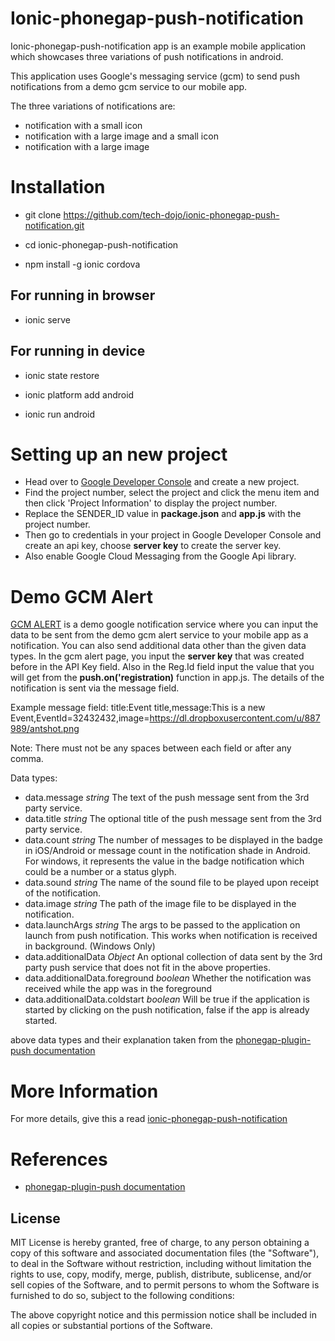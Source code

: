 # Ionic-phonegap-push-notification

Ionic-phonegap-push-notification app is an example mobile application which showcases three variations of push notifications in android.

This application uses Google's messaging service (gcm) to send push notifications from a demo gcm service to our mobile app.

The three variations of notifications are:

 * notification with a small icon
 * notification with a large image and a small icon
 * notification with a large image

# Installation

 * git clone https://github.com/tech-dojo/ionic-phonegap-push-notification.git

 * cd ionic-phonegap-push-notification

 * npm install -g ionic cordova
 
## For running in browser
 
 * ionic serve
 
## For running in device
 
 * ionic state restore

 * ionic platform add android

 * ionic run android
 
# Setting up an new project

 * Head over to [Google Developer Console](https://console.developers.google.com) and create a new project.
 * Find the project number, select the project and click the menu item and then click 'Project Information' to display the   project number.
 * Replace the SENDER_ID value in **package.json** and **app.js** with the project number.
 * Then go to credentials in your project in Google Developer Console and create an api key, choose **server key** to create   the server key.
 * Also enable Google Cloud Messaging from the Google Api library.
 
# Demo GCM Alert

[GCM ALERT](http://gcm-alert.appspot.com/) is a demo google notification service where you can input the data to be sent from the demo gcm alert service to your mobile app as a notification. You can also send additional data other than the given data types. In the gcm alert page, you input the **server key** that was created before in the API Key field. Also in the Reg.Id  field input the value that you will get from the **push.on('registration)** function in app.js. The details of the notification is sent via the message field.

Example message field: title:Event title,message:This is a new Event,EventId=32432432,image=https://dl.dropboxusercontent.com/u/887989/antshot.png

Note: There must not be any spaces between each field or after any comma.

Data types:

 * data.message	*string*	The text of the push message sent from the 3rd party service.
 * data.title	*string*	The optional title of the push message sent from the 3rd party service.
 * data.count	*string*	The number of messages to be displayed in the badge in iOS/Android or message count in the notification shade in Android. For windows, it represents the value in the badge notification which could be a number or a status glyph.
 * data.sound	*string*	The name of the sound file to be played upon receipt of the notification.
 * data.image	*string*	The path of the image file to be displayed in the notification.
 * data.launchArgs	*string*	The args to be passed to the application on launch from push notification. This works when notification is received in background. (Windows Only)
 * data.additionalData	*Object*	An optional collection of data sent by the 3rd party push service that does not fit in the     above properties.
 * data.additionalData.foreground	*boolean*	Whether the notification was received while the app was in the foreground
 * data.additionalData.coldstart	*boolean*	Will be true if the application is started by clicking on the push notification,     false if the app is already started.
 
above data types and their explanation taken from the [phonegap-plugin-push documentation](https://github.com/phonegap/phonegap-plugin-push/blob/master/docs/API.md)

# More Information

For more details, give this a read [ionic-phonegap-push-notification]()

# References

 * [phonegap-plugin-push documentation](https://github.com/phonegap/phonegap-plugin-push/tree/master/docs)
 

## License

MIT License is hereby granted, free of charge, to any person obtaining
a copy of this software and associated documentation files (the
"Software"), to deal in the Software without restriction, including
without limitation the rights to use, copy, modify, merge, publish,
distribute, sublicense, and/or sell copies of the Software, and to
permit persons to whom the Software is furnished to do so, subject to
the following conditions:

The above copyright notice and this permission notice shall be
included in all copies or substantial portions of the Software.


 


